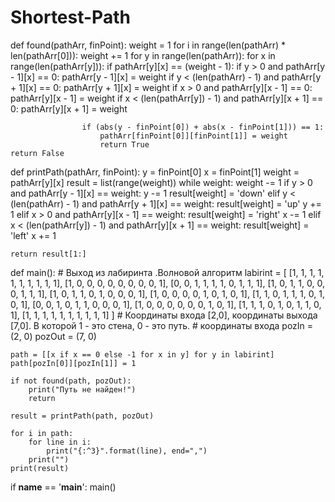 # Shortest-Path
def found(pathArr, finPoint):
    weight = 1
    for i in range(len(pathArr) * len(pathArr[0])):
        weight += 1
        for y in range(len(pathArr)):
            for x in range(len(pathArr[y])):
                if pathArr[y][x] == (weight - 1):
                    if y > 0 and pathArr[y - 1][x] == 0:
                        pathArr[y - 1][x] = weight
                    if y < (len(pathArr) - 1) and pathArr[y + 1][x] == 0:
                        pathArr[y + 1][x] = weight
                    if x > 0 and pathArr[y][x - 1] == 0:
                        pathArr[y][x - 1] = weight
                    if x < (len(pathArr[y]) - 1) and pathArr[y][x + 1] == 0:
                        pathArr[y][x + 1] = weight

                    if (abs(y - finPoint[0]) + abs(x - finPoint[1])) == 1:
                        pathArr[finPoint[0]][finPoint[1]] = weight
                        return True
    return False


def printPath(pathArr, finPoint):
    y = finPoint[0]
    x = finPoint[1]
    weight = pathArr[y][x]
    result = list(range(weight))
    while weight:
        weight -= 1
        if y > 0 and pathArr[y - 1][x] == weight:
            y -= 1
            result[weight] = 'down'
        elif y < (len(pathArr) - 1) and pathArr[y + 1][x] == weight:
            result[weight] = 'up'
            y += 1
        elif x > 0 and pathArr[y][x - 1] == weight:
            result[weight] = 'right'
            x -= 1
        elif x < (len(pathArr[y]) - 1) and pathArr[y][x + 1] == weight:
            result[weight] = 'left'
            x += 1

    return result[1:]


def main():
    # Выход из лабиринта .Волновой алгоритм
    labirint = [
        [1, 1, 1, 1, 1, 1, 1, 1, 1, 1],
        [1, 0, 0, 0, 0, 0, 0, 0, 0, 1],
        [0, 0, 1, 1, 1, 1, 0, 1, 1, 1],
        [1, 0, 1, 1, 0, 0, 0, 1, 1, 1],
        [1, 0, 1, 1, 0, 1, 0, 0, 0, 1],
        [1, 0, 0, 0, 0, 1, 0, 1, 0, 1],
        [1, 1, 0, 1, 1, 1, 0, 1, 0, 1],
        [0, 0, 1, 0, 1, 1, 0, 0, 0, 1],
        [1, 0, 0, 0, 0, 0, 0, 1, 0, 1],
        [1, 1, 1, 0, 1, 0, 1, 1, 0, 1],
        [1, 1, 1, 1, 1, 1, 1, 1, 1, 1]
    ]
    # Координаты входа [2,0], координаты выхода [7,0]. В которой 1 - это стена, 0 - это путь.
    # координаты входа
    pozIn = (2, 0)
    pozOut = (7, 0)

    path = [[x if x == 0 else -1 for x in y] for y in labirint]
    path[pozIn[0]][pozIn[1]] = 1

    if not found(path, pozOut):
        print("Путь не найден!")
        return

    result = printPath(path, pozOut)

    for i in path:
        for line in i:
            print("{:^3}".format(line), end=",")
        print("")
    print(result)


if __name__ == '__main__':
    main()

